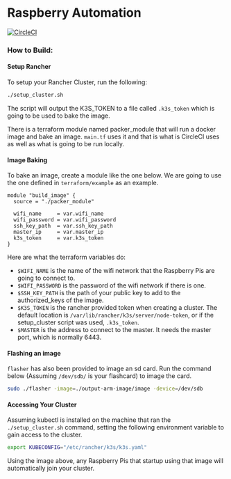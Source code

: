 # Raspberry Automation
[![CircleCI](https://circleci.com/gh/circleci/circleci-docs.svg?style=svg)](https://circleci.com/gh/maximillianbrain1/raspberry-automation)

### How to Build:

#### Setup Rancher
To setup your Rancher Cluster, run the following:
```sh
./setup_cluster.sh
```

The script will output the K3S_TOKEN to a file called `.k3s_token` which is going to be used to bake the image. 

There is a terraform module named packer_module that will run a docker image and bake an image. 
`main.tf` uses it and that is what is CircleCI uses as well as what is going to be run locally. 

#### Image Baking
To bake an image, create a module like the one below. We are going to use the one defined in `terraform/example` as an example. 

```
module "build_image" {
  source = "./packer_module"

  wifi_name     = var.wifi_name
  wifi_password = var.wifi_password
  ssh_key_path  = var.ssh_key_path
  master_ip     = var.master_ip
  k3s_token     = var.k3s_token
}

```

Here are what the terraform variables do:

* `$WIFI_NAME` is the name of the wifi network that the Raspberry Pis are going to connect to.
* `$WIFI_PASSWORD` is the password of the wifi network if there is one.
* `$SSH_KEY_PATH` is the path of your public key to add to the authorized_keys of the image.
* `$K3S_TOKEN` is the rancher provided token when creating a cluster. The default location is `/var/lib/rancher/k3s/server/node-token`, or if the setup_cluster script was used, `.k3s_token`.
* `$MASTER` is the address to connect to the master. It needs the master port, which is normally 6443. 

#### Flashing an image
`flasher` has also been provided to image an sd card.
Run the command below (Assuming `/dev/sdb/` is your flashcard) to image the card.

```sh
sudo ./flasher -image=./output-arm-image/image -device=/dev/sdb
```

#### Accessing Your Cluster
Assuming kubectl is installed on the machine that ran the `./setup_cluster.sh` command, setting the following environment variable to gain access to the cluster.
```sh
export KUBECONFIG="/etc/rancher/k3s/k3s.yaml"
```

Using the image above, any Raspberry Pis that startup using that image will automatically join your cluster. 
